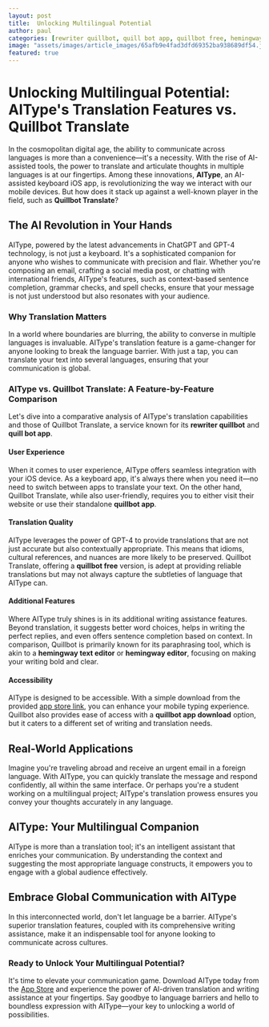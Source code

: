 ```yaml
---
layout: post
title:  Unlocking Multilingual Potential
author: paul
categories: [rewriter quillbot, quill bot app, quillbot free, hemingway text editor, hemingway editor, quillbot app, quillbot app download]
image: "assets/images/article_images/65afb9e4fad3dfd69352ba938689df54.jpg"
featured: true
---
```


# Unlocking Multilingual Potential: AIType's Translation Features vs. Quillbot Translate

In the cosmopolitan digital age, the ability to communicate across languages is more than a convenience—it's a necessity. With the rise of AI-assisted tools, the power to translate and articulate thoughts in multiple languages is at our fingertips. Among these innovations, **AIType**, an AI-assisted keyboard iOS app, is revolutionizing the way we interact with our mobile devices. But how does it stack up against a well-known player in the field, such as **Quillbot Translate**?

## The AI Revolution in Your Hands

AIType, powered by the latest advancements in ChatGPT and GPT-4 technology, is not just a keyboard. It's a sophisticated companion for anyone who wishes to communicate with precision and flair. Whether you're composing an email, crafting a social media post, or chatting with international friends, AIType's features, such as context-based sentence completion, grammar checks, and spell checks, ensure that your message is not just understood but also resonates with your audience.

### Why Translation Matters

In a world where boundaries are blurring, the ability to converse in multiple languages is invaluable. AIType's translation feature is a game-changer for anyone looking to break the language barrier. With just a tap, you can translate your text into several languages, ensuring that your communication is global.

### AIType vs. Quillbot Translate: A Feature-by-Feature Comparison

Let's dive into a comparative analysis of AIType's translation capabilities and those of Quillbot Translate, a service known for its **rewriter quillbot** and **quill bot app**.

#### User Experience

When it comes to user experience, AIType offers seamless integration with your iOS device. As a keyboard app, it's always there when you need it—no need to switch between apps to translate your text. On the other hand, Quillbot Translate, while also user-friendly, requires you to either visit their website or use their standalone **quillbot app**.

#### Translation Quality

AIType leverages the power of GPT-4 to provide translations that are not just accurate but also contextually appropriate. This means that idioms, cultural references, and nuances are more likely to be preserved. Quillbot Translate, offering a **quillbot free** version, is adept at providing reliable translations but may not always capture the subtleties of language that AIType can.

#### Additional Features

Where AIType truly shines is in its additional writing assistance features. Beyond translation, it suggests better word choices, helps in writing the perfect replies, and even offers sentence completion based on context. In comparison, Quillbot is primarily known for its paraphrasing tool, which is akin to a **hemingway text editor** or **hemingway editor**, focusing on making your writing bold and clear.

#### Accessibility

AIType is designed to be accessible. With a simple download from the provided [app store link](https://apps.apple.com/us/app/aitype-grammar-check-keyboard/id6469163944), you can enhance your mobile typing experience. Quillbot also provides ease of access with a **quillbot app download** option, but it caters to a different set of writing and translation needs.

## Real-World Applications

Imagine you're traveling abroad and receive an urgent email in a foreign language. With AIType, you can quickly translate the message and respond confidently, all within the same interface. Or perhaps you're a student working on a multilingual project; AIType's translation prowess ensures you convey your thoughts accurately in any language.

## AIType: Your Multilingual Companion

AIType is more than a translation tool; it's an intelligent assistant that enriches your communication. By understanding the context and suggesting the most appropriate language constructs, it empowers you to engage with a global audience effectively.

## Embrace Global Communication with AIType

In this interconnected world, don't let language be a barrier. AIType's superior translation features, coupled with its comprehensive writing assistance, make it an indispensable tool for anyone looking to communicate across cultures.

### Ready to Unlock Your Multilingual Potential?

It's time to elevate your communication game. Download AIType today from the [App Store](https://apps.apple.com/us/app/aitype-grammar-check-keyboard/id6469163944) and experience the power of AI-driven translation and writing assistance at your fingertips. Say goodbye to language barriers and hello to boundless expression with AIType—your key to unlocking a world of possibilities.